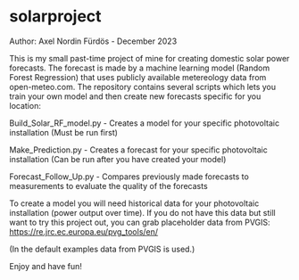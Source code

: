 # solarproject
Author: Axel Nordin Fürdös - December 2023

This is my small past-time project of mine for creating domestic solar power forecasts.
The forecast is made by a machine learning model (Random Forest Regression) that uses publicly available metereology data from open-meteo.com.
The repository contains several scripts which lets you train your own model and then create new forecasts specific for you location:

  Build_Solar_RF_model.py - Creates a model for your specific photovoltaic installation (Must be run first)
  
  Make_Prediction.py - Creates a forecast for your specific photovoltaic installation (Can be run after you have created your model)
  
  Forecast_Follow_Up.py - Compares previously made forecasts to measurements to evaluate the quality of the forecasts 

To create a model you will need historical data for your photovoltaic installation (power output over time). 
If you do not have this data but still want to try this project out, you can grab placeholder data from PVGIS: https://re.jrc.ec.europa.eu/pvg_tools/en/

(In the default examples data from PVGIS is used.)

Enjoy and have fun!
